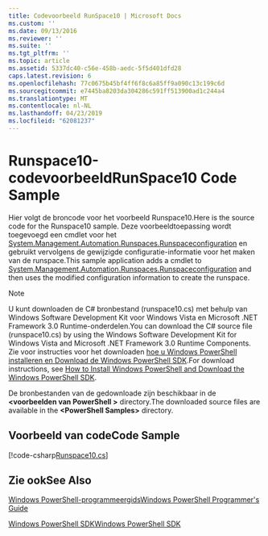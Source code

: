 ```yaml
---
title: Codevoorbeeld RunSpace10 | Microsoft Docs
ms.custom: ''
ms.date: 09/13/2016
ms.reviewer: ''
ms.suite: ''
ms.tgt_pltfrm: ''
ms.topic: article
ms.assetid: 5337dc40-c56e-458b-aedc-5f5d401dfd28
caps.latest.revision: 6
ms.openlocfilehash: 77c0675b45bf4ff6f8c6a85ff9a090c13c199c6d
ms.sourcegitcommit: e7445ba8203da304286c591ff513900ad1c244a4
ms.translationtype: MT
ms.contentlocale: nl-NL
ms.lasthandoff: 04/23/2019
ms.locfileid: "62081237"
---
```

# <a name="runspace10-code-sample"></a><span data-ttu-id="701b5-102">Runspace10-codevoorbeeld</span><span class="sxs-lookup"><span data-stu-id="701b5-102">RunSpace10 Code Sample</span></span>

<span data-ttu-id="701b5-103">Hier volgt de broncode voor het voorbeeld Runspace10.</span><span class="sxs-lookup"><span data-stu-id="701b5-103">Here is the source code for the Runspace10 sample.</span></span> <span data-ttu-id="701b5-104">Deze voorbeeldtoepassing wordt toegevoegd een cmdlet voor het [System.Management.Automation.Runspaces.Runspaceconfiguration](/dotnet/api/System.Management.Automation.Runspaces.RunspaceConfiguration) en gebruikt vervolgens de gewijzigde configuratie-informatie voor het maken van de runspace.</span><span class="sxs-lookup"><span data-stu-id="701b5-104">This sample application adds a cmdlet to [System.Management.Automation.Runspaces.Runspaceconfiguration](/dotnet/api/System.Management.Automation.Runspaces.RunspaceConfiguration) and then uses the modified configuration information to create the runspace.</span></span>

> [!NOTE]
> <span data-ttu-id="701b5-105">U kunt downloaden de C# bronbestand (runspace10.cs) met behulp van Windows Software Development Kit voor Windows Vista en Microsoft .NET Framework 3.0 Runtime-onderdelen.</span><span class="sxs-lookup"><span data-stu-id="701b5-105">You can download the C# source file (runspace10.cs) by using the Windows Software Development Kit for Windows Vista and Microsoft .NET Framework 3.0 Runtime Components.</span></span> <span data-ttu-id="701b5-106">Zie voor instructies voor het downloaden [hoe u Windows PowerShell installeren en Download de Windows PowerShell SDK](/powershell/developer/installing-the-windows-powershell-sdk).</span><span class="sxs-lookup"><span data-stu-id="701b5-106">For download instructions, see [How to Install Windows PowerShell and Download the Windows PowerShell SDK](/powershell/developer/installing-the-windows-powershell-sdk).</span></span>
>
> <span data-ttu-id="701b5-107">De bronbestanden van de gedownloade zijn beschikbaar in de  **\<voorbeelden van PowerShell >** directory.</span><span class="sxs-lookup"><span data-stu-id="701b5-107">The downloaded source files are available in the **\<PowerShell Samples>** directory.</span></span>

## <a name="code-sample"></a><span data-ttu-id="701b5-108">Voorbeeld van code</span><span class="sxs-lookup"><span data-stu-id="701b5-108">Code Sample</span></span>

[!code-csharp[Runspace10.cs](../../powershell-sdk-samples/SDK-2.0/csharp/Runspace10/Runspace10.cs#L11-L118 "Runspace10.cs")]

## <a name="see-also"></a><span data-ttu-id="701b5-109">Zie ook</span><span class="sxs-lookup"><span data-stu-id="701b5-109">See Also</span></span>

[<span data-ttu-id="701b5-110">Windows PowerShell-programmeergids</span><span class="sxs-lookup"><span data-stu-id="701b5-110">Windows PowerShell Programmer's Guide</span></span>](./windows-powershell-programmer-s-guide.md)

[<span data-ttu-id="701b5-111">Windows PowerShell SDK</span><span class="sxs-lookup"><span data-stu-id="701b5-111">Windows PowerShell SDK</span></span>](../windows-powershell-reference.md)